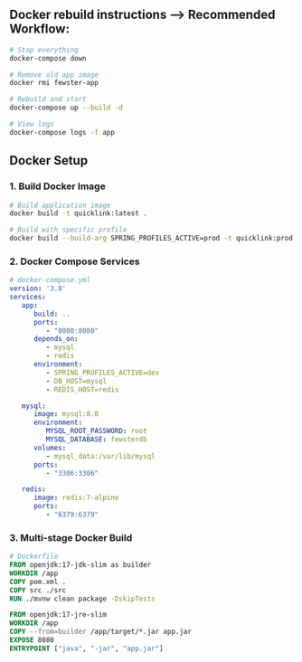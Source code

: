 ##  Docker rebuild instructions --> Recommended Workflow:
```bash
# Stop everything
docker-compose down

# Remove old app image
docker rmi fewster-app

# Rebuild and start
docker-compose up --build -d

# View logs
docker-compose logs -f app
```

## Docker Setup

### 1. Build Docker Image

```bash
# Build application image
docker build -t quicklink:latest .

# Build with specific profile
docker build --build-arg SPRING_PROFILES_ACTIVE=prod -t quicklink:prod .
```

### 2. Docker Compose Services

```yaml
# docker-compose.yml
version: '3.8'
services:
   app:
      build: ..
      ports:
         - "8080:8080"
      depends_on:
         - mysql
         - redis
      environment:
         - SPRING_PROFILES_ACTIVE=dev
         - DB_HOST=mysql
         - REDIS_HOST=redis

   mysql:
      image: mysql:8.0
      environment:
         MYSQL_ROOT_PASSWORD: root
         MYSQL_DATABASE: fewsterdb
      volumes:
         - mysql_data:/var/lib/mysql
      ports:
         - "3306:3306"

   redis:
      image: redis:7-alpine
      ports:
         - "6379:6379"
```

### 3. Multi-stage Docker Build

```dockerfile
# Dockerfile
FROM openjdk:17-jdk-slim as builder
WORKDIR /app
COPY pom.xml .
COPY src ./src
RUN ./mvnw clean package -DskipTests

FROM openjdk:17-jre-slim
WORKDIR /app
COPY --from=builder /app/target/*.jar app.jar
EXPOSE 8080
ENTRYPOINT ["java", "-jar", "app.jar"]
```